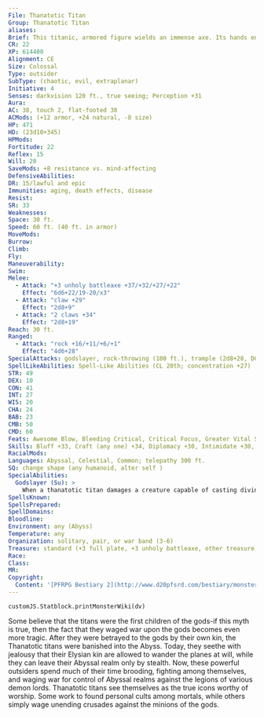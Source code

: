 ```yaml
---
File: Thanatotic Titan
Group: Thanatotic Titan
aliases: 
Brief: This titanic, armored figure wields an immense axe. Its hands end in claws, and its voice thunders with ruinous power.
CR: 22
XP: 614400
Alignment: CE
Size: Colossal
Type: outsider
SubType: (chaotic, evil, extraplanar)
Initiative: 4
Senses: darkvision 120 ft., true seeing; Perception +31
Aura: 
AC: 38, touch 2, flat-footed 38
ACMods: (+12 armor, +24 natural, -8 size)
HP: 471
HD: (23d10+345)
HPMods: 
Fortitude: 22
Reflex: 15
Will: 20
SaveMods: +8 resistance vs. mind-affecting
DefensiveAbilities: 
DR: 15/lawful and epic
Immunities: aging, death effects, disease
Resist: 
SR: 33
Weaknesses: 
Space: 30 ft.
Speed: 60 ft. (40 ft. in armor)
MoveMods: 
Burrow: 
Climb: 
Fly: 
Maneuverability: 
Swim: 
Melee: 
  - Attack: "+3 unholy battleaxe +37/+32/+27/+22"
    Effect: "6d6+22/19-20/x3"
  - Attack: "claw +29"
    Effect: "2d8+9"
  - Attack: "2 claws +34"
    Effect: "2d8+19"
Reach: 30 ft.
Ranged: 
  - Attack: "rock +16/+11/+6/+1"
    Effect: "4d6+28"
SpecialAttacks: godslayer, rock-throwing (100 ft.), trample (2d8+28, DC 40)
SpellLikeAbilities: Spell-Like Abilities (CL 20th; concentration +27)  Constant-air walk, mind blank, spell turning, true seeing  At Will-bestow curse (DC 21), break enchantment, divination, greater dispel magic, sending  3/day-disintegrate (DC 23), greater scrying (DC 24), heal, mass suggestion (DC 23)  1/day-greater planar ally, imprisonment (DC 26), meteor swarm (DC 26), true resurrection
STR: 49
DEX: 10
CON: 41
INT: 27
WIS: 20
CHA: 24
BAB: 23
CMB: 50
CMD: 60
Feats: Awesome Blow, Bleeding Critical, Critical Focus, Greater Vital Strike, Improved Bull Rush, Improved Critical (battleaxe), Improved Initiative, Improved Vital Strike, Iron Will, Lightning Reflexes, Power Attack, Vital Strike
Skills: Bluff +33, Craft (any one) +34, Diplomacy +30, Intimidate +30, Knowledge (arcana, history, and planes) +34, Knowledge (religion) +31, Perception +31, Perform (any one) +30 , Sense Motive +31, Spellcraft +34, Stealth +5, Use Magic Device +33
RacialMods: 
Languages: Abyssal, Celestial, Common; telepathy 300 ft.
SQ: change shape (any humanoid, alter self )
SpecialAbilities:
  Godslayer (Su): >
    When a thanatotic titan damages a creature capable of casting divine spells, that creature must make a DC 28 Will save or be unable to cast any divine spells for 1d4 rounds and be shaken. If the save is successful, the creature struck is merely shaken for 1 round. A thanatotic titan's attacks are treated as epic and evil for the purposes of overcoming damage reduction. The save DC is Charisma-based.
SpellsKnown: 
SpellsPrepared: 
SpellDomains: 
Bloodline: 
Environment: any (Abyss)
Temperature: any
Organization: solitary, pair, or war band (3-6)
Treasure: standard (+3 full plate, +3 unholy battleaxe, other treasure)
Race: 
Class: 
MR: 
Copyright:
  Content: '[PFRPG Bestiary 2](http://www.d20pfsrd.com/bestiary/monster-listings/outsiders/thanatotic-titan)'
---
```

```dataviewjs
customJS.Statblock.printMonsterWiki(dv)
```
Some believe that the titans were the first children of the gods-if this myth is true, then the fact that they waged war upon the gods becomes even more tragic. After they were betrayed to the gods by their own kin, the Thanatotic titans were banished into the Abyss. Today, they seethe with jealousy that their Elysian kin are allowed to wander the planes at will, while they can leave their Abyssal realm only by stealth. Now, these powerful outsiders spend much of their time brooding, fighting among themselves, and waging war for control of Abyssal realms against the legions of various demon lords.  Thanatotic titans see themselves as the true icons worthy of worship. Some work to found personal cults among mortals, while others simply wage unending crusades against the minions of the gods.
